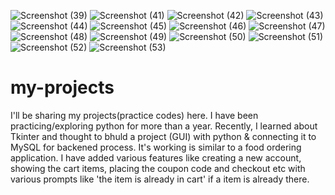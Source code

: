 ![Screenshot (39)](https://user-images.githubusercontent.com/124505040/216820314-10c5206f-b700-4069-ac43-6f1077ad05f4.png)
![Screenshot (41)](https://user-images.githubusercontent.com/124505040/216820318-7f00e470-c35a-4733-893b-0d8c9b3e8360.png)
![Screenshot (42)](https://user-images.githubusercontent.com/124505040/216820322-291edda2-bc9a-47fe-823f-0308b74419aa.png)
![Screenshot (43)](https://user-images.githubusercontent.com/124505040/216820323-d64ae670-bb8a-4cbd-a7c0-89c15b9d5f35.png)
![Screenshot (44)](https://user-images.githubusercontent.com/124505040/216820326-446a7180-16f6-4c2f-b246-0a2579e36bb4.png)
![Screenshot (45)](https://user-images.githubusercontent.com/124505040/216820329-20249cd0-48c1-4013-88f3-46bd8126132f.png)
![Screenshot (46)](https://user-images.githubusercontent.com/124505040/216820331-1eefd94d-36df-4085-90d9-00a017ddb103.png)
![Screenshot (47)](https://user-images.githubusercontent.com/124505040/216820332-67a0d4dd-becb-4ecd-81f5-df972058c880.png)
![Screenshot (48)](https://user-images.githubusercontent.com/124505040/216820334-0952b0c6-bf01-4ed6-bc80-306894257436.png)
![Screenshot (49)](https://user-images.githubusercontent.com/124505040/216820336-ae5ca46e-3320-4e21-b1b8-33463809558a.png)
![Screenshot (50)](https://user-images.githubusercontent.com/124505040/216820338-86a33df4-ad66-4b5e-b56e-fc29d2ed1463.png)
![Screenshot (51)](https://user-images.githubusercontent.com/124505040/216820339-5a32f29e-250e-4c50-ae9f-897b5828bfef.png)
![Screenshot (52)](https://user-images.githubusercontent.com/124505040/216820342-45f47c6b-de8b-4282-ba9f-f427ba913dcd.png)
![Screenshot (53)](https://user-images.githubusercontent.com/124505040/216820343-d4a84aef-3291-4ab5-b134-731be5a986f8.png)
# my-projects
I'll be sharing my projects(practice codes) here.
I have been practicing/exploring python for more than a year. Recently, I learned about Tkinter and thought to bhuld a project (GUI) with python & connecting it to MySQL for backened process. It's working is similar to a food ordering application. I have added various features like creating a new account, showing the cart items, placing the coupon code and checkout etc with various prompts like 'the item is already in cart' if a item is already there.
